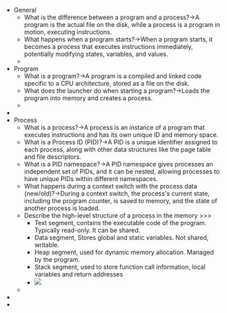 - General
    - What is the difference between a program and a process?→A program is the actual file on the disk, while a process is a program in motion, executing instructions.
    - What happens when a program starts?→When a program starts, it becomes a process that executes instructions immediately, potentially modifying states, variables, and values.
    - 
- Program
    - What is a program?→A program is a compiled and linked code specific to a CPU architecture, stored as a file on the disk.
    - What does the launcher do when starting a program?→Loads the program into memory and creates a process. 
    - 
- 
- Process
    - What is a process?→A process is an instance of a program that executes instructions and has its own unique ID and memory space.
    - What is a Process ID (PID)?→A PID is a unique identifier assigned to each process, along with other data structures like the page table and file descriptors.
    - What is a PID namespace?→A PID namespace gives processes an independent set of PIDs, and it can be nested, allowing processes to have unique PIDs within different namespaces.
    - What happens during a context switch with the process data (new/old)?→During a context switch, the process's current state, including the program counter, is saved to memory, and the state of another process is loaded.
    - Describe the high-level structure of a process in the memory >>>
        - Text segment, contains the executable code of the program. Typically read-only. It can be shared.
        - Data segment, Stores global and static variables. Not shared, writable.
        - Heap segment, used for dynamic memory allocation. Managed by the program.
        - Stack segment, used to store function call information, local variables and return addresses
        - ![](https://remnote-user-data.s3.amazonaws.com/JB5-_-UunCWu091zLc3rooYmBUhyTKkws-iynw7dkK2f8SSUSiANlr2Jf8QNUC9D11BpR6to3RSg9yEnGayJqBqqc1yCE7Z-Km9EIp89wPyVd3o913nY8vzuA9rxCTcM.png)
    - 
- 
- 
